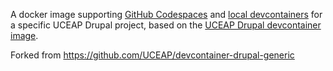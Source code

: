 A docker image supporting [GitHub Codespaces](https://github.com/features/codespaces) and [local devcontainers](https://containers.dev) for a specific UCEAP Drupal project, based on the [UCEAP Drupal devcontainer image](https://github.com/UCEAP/drupal-dev).

Forked from https://github.com/UCEAP/devcontainer-drupal-generic